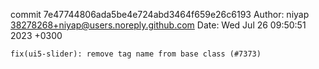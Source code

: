 commit 7e47744806ada5be4e724abd3464f659e26c6193
Author: niyap <38278268+niyap@users.noreply.github.com>
Date:   Wed Jul 26 09:50:51 2023 +0300

    fix(ui5-slider): remove tag name from base class (#7373)
